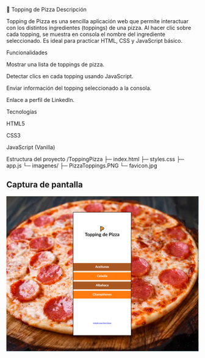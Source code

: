 🍕 Topping de Pizza
Descripción

Topping de Pizza es una sencilla aplicación web que permite interactuar con los distintos ingredientes (toppings) de una pizza. Al hacer clic sobre cada topping, se muestra en consola el nombre del ingrediente seleccionado. Es ideal para practicar HTML, CSS y JavaScript básico.



Funcionalidades

Mostrar una lista de toppings de pizza.

Detectar clics en cada topping usando JavaScript.

Enviar información del topping seleccionado a la consola.

Enlace a perfil de LinkedIn.

Tecnologías

HTML5

CSS3

JavaScript (Vanilla)

Estructura del proyecto
/ToppingPizza
 ├─ index.html
 ├─ styles.css
 ├─ app.js
 └─ imagenes/
      ├─ PizzaToppings.PNG
      └─ favicon.jpg

## Captura de pantalla
![Topping de Pizza](https://github.com/Elion-hub/Proyectos-Javascript/raw/main/toppings-de-pizza/Toppings.PNG)